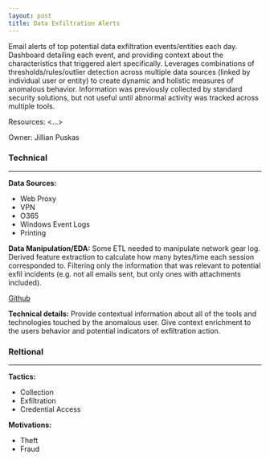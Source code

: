 ```yaml
---
layout: post
title: Data Exfiltration Alerts
---
```

Email alerts of top potential data exfiltration events/entities each day. Dashboard detailing each event, and providing context about the characteristics that triggered alert specifically. Leverages combinations of thresholds/rules/outlier detection across multiple data sources (linked by individual user or entity) to create dynamic and holistic measures of anomalous behavior. Information was previously collected by standard security solutions, but not useful until abnormal activity was tracked across multiple tools.

Resources: <…>

Owner: Jillian Puskas

### Technical
----
**Data Sources:**
* Web Proxy
* VPN
* O365
* Windows Event Logs
* Printing

**Data Manipulation/EDA:** Some ETL needed to manipulate network gear log. Derived feature extraction to calculate how many bytes/time each session corresponded to. Filtering only the information that was relevant to potential exfil incidents (e.g. not all emails sent, but only ones with attachments included).

[Github](...)

**Technical details:** Provide contextual information about all of the tools and technologies touched by the anomalous user. Give context enrichment to the users behavior and potential indicators of exfiltration action.

### Reltional
----
**Tactics:**
* Collection
* Exfiltration
* Credential Access

**Motivations:**
* Theft
* Fraud
